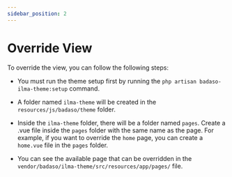 ```yaml
---
sidebar_position: 2
---
```


# Override View

To override the view, you can follow the following steps:

- You must run the theme setup first by running the `php artisan badaso-ilma-theme:setup` command.

- A folder named `ilma-theme` will be created in the `resources/js/badaso/theme` folder.

- Inside the `ilma-theme` folder, there will be a folder named `pages`. Create a .vue file inside the `pages` folder with the same name as the page. For example, if you want to override the `home` page, you can create a `home.vue` file in the `pages` folder.
  
- You can see the available page that can be overridden in the `vendor/badaso/ilma-theme/src/resources/app/pages/` file.
